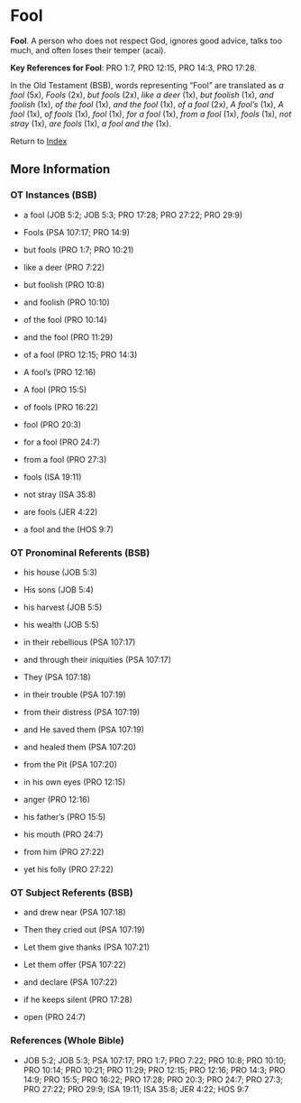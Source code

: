 # Fool
**Fool**. 
A person who does not respect God, ignores good advice, talks too much, and often loses their temper (acai). 


**Key References for Fool**: 
PRO 1:7, PRO 12:15, PRO 14:3, PRO 17:28. 


In the Old Testament (BSB), words representing “Fool” are translated as 
*a fool* (5x), *Fools* (2x), *but fools* (2x), *like a deer* (1x), *but foolish* (1x), *and foolish* (1x), *of the fool* (1x), *and the fool* (1x), *of a fool* (2x), *A fool’s* (1x), *A fool* (1x), *of fools* (1x), *fool* (1x), *for a fool* (1x), *from a fool* (1x), *fools* (1x), *not stray* (1x), *are fools* (1x), *a fool and the* (1x). 




Return to [Index](00-Index.md)

## More Information

### OT Instances (BSB)

* a fool (JOB 5:2; JOB 5:3; PRO 17:28; PRO 27:22; PRO 29:9)

* Fools (PSA 107:17; PRO 14:9)

* but fools (PRO 1:7; PRO 10:21)

* like a deer (PRO 7:22)

* but foolish (PRO 10:8)

* and foolish (PRO 10:10)

* of the fool (PRO 10:14)

* and the fool (PRO 11:29)

* of a fool (PRO 12:15; PRO 14:3)

* A fool’s (PRO 12:16)

* A fool (PRO 15:5)

* of fools (PRO 16:22)

* fool (PRO 20:3)

* for a fool (PRO 24:7)

* from a fool (PRO 27:3)

* fools (ISA 19:11)

* not stray (ISA 35:8)

* are fools (JER 4:22)

* a fool and the (HOS 9:7)



### OT Pronominal Referents (BSB)

* his house (JOB 5:3)

* His sons (JOB 5:4)

* his harvest (JOB 5:5)

* his wealth (JOB 5:5)

* in their rebellious (PSA 107:17)

* and through their iniquities (PSA 107:17)

* They (PSA 107:18)

* in their trouble (PSA 107:19)

* from their distress (PSA 107:19)

* and He saved them (PSA 107:19)

* and healed them (PSA 107:20)

* from the Pit (PSA 107:20)

* in his own eyes (PRO 12:15)

* anger (PRO 12:16)

* his father’s (PRO 15:5)

* his mouth (PRO 24:7)

* from him (PRO 27:22)

* yet his folly (PRO 27:22)



### OT Subject Referents (BSB)

* and drew near (PSA 107:18)

* Then they cried out (PSA 107:19)

* Let them give thanks (PSA 107:21)

* Let them offer (PSA 107:22)

* and declare (PSA 107:22)

* if he keeps silent (PRO 17:28)

* open (PRO 24:7)



### References (Whole Bible)

* JOB 5:2; JOB 5:3; PSA 107:17; PRO 1:7; PRO 7:22; PRO 10:8; PRO 10:10; PRO 10:14; PRO 10:21; PRO 11:29; PRO 12:15; PRO 12:16; PRO 14:3; PRO 14:9; PRO 15:5; PRO 16:22; PRO 17:28; PRO 20:3; PRO 24:7; PRO 27:3; PRO 27:22; PRO 29:9; ISA 19:11; ISA 35:8; JER 4:22; HOS 9:7



